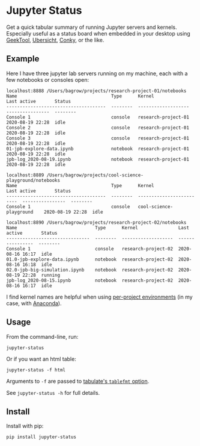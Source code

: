 # Jupyter Status
Get a quick tabular summary of running Jupyter servers and kernels. Especially useful as a status board when embedded in your desktop using [GeekTool](https://www.tynsoe.org/v2/geektool/), [Ubersicht](http://tracesof.net/uebersicht/), [Conky](https://github.com/brndnmtthws/conky), or the like.


## Example

Here I have three jupyter lab servers running on my machine, each with a few notebooks or consoles open:

```
localhost:8888 /Users/bagrow/projects/research-project-01/notebooks
Name                                   Type      Kernel               Last active       Status
-------------------------------------  --------  -------------------  ----------------  --------
Console 1                              console   research-project-01  2020-08-19 22:28  idle
Console 2                              console   research-project-01  2020-08-19 22:28  idle
Console 3                              console   research-project-01  2020-08-19 22:28  idle
01-jpb-explore-data.ipynb              notebook  research-project-01  2020-08-19 22:28  idle
jpb-log_2020-08-19.ipynb               notebook  research-project-01  2020-08-19 22:28  idle

localhost:8889 /Users/bagrow/projects/cool-science-playground/notebooks
Name                                   Type      Kernel                     Last active       Status
-------------------------------------  --------  -------------------------  ----------------  --------
Console 1                              console   cool-science-playground    2020-08-19 22:28  idle

localhost:8890 /Users/bagrow/projects/research-project-02/notebooks
Name                             Type      Kernel               Last active       Status
-------------------------------  --------  -------------------  ----------------  --------
Console 1                        console   research-project-02  2020-08-16 16:17  idle
01.0-jpb-explore-data.ipynb      notebook  research-project-02  2020-08-16 16:18  idle
02.0-jpb-big-simulation.ipynb    notebook  research-project-02  2020-08-19 22:28  running
jpb-log_2020-08-15.ipynb         notebook  research-project-02  2020-08-16 16:17  idle
```

I find kernel names are helpful when using [per-project environments](https://dev.to/rgalbo/simple-python-environments-for-data-science--4pha) (in my case, with [Anaconda](https://docs.conda.io/projects/conda/en/latest/user-guide/tasks/manage-environments.html)).

## Usage

From the command-line, run:
```
jupyter-status
```
Or if you want an html table:
```
jupyter-status -f html
```

Arguments to `-f` are passed to [tabulate's `tablefmt` option](https://github.com/astanin/python-tabulate#table-format).

See `jupyter-status -h` for full details.

## Install

Install with pip:

```
pip install jupyter-status
```
